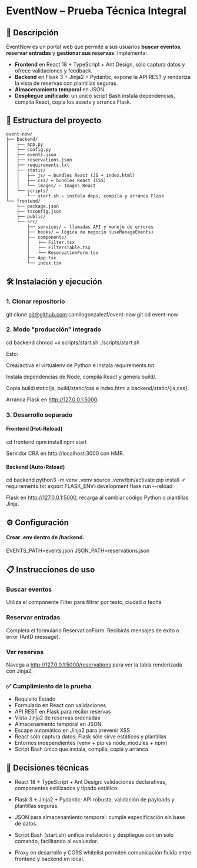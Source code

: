 # EventNow – Prueba Técnica Integral

## 🎯 Descripción

EventNow es un portal web que permite a sus usuarios **buscar eventos**, **reservar entradas** y **gestionar sus reservas**. Implementa:

- **Frontend** en React 18 + TypeScript + Ant Design, sólo captura datos y ofrece validaciones y feedback.
- **Backend** en Flask 3 + Jinja2 + Pydantic, expone la API REST y renderiza la vista de reservas con plantillas seguras.
- **Almacenamiento temporal** en JSON.
- **Despliegue unificado**: un único script Bash instala dependencias, compila React, copia los assets y arranca Flask.

## 📂 Estructura del proyecto

```
event-now/
├── backend/
│   ├── app.py
│   ├── config.py
│   ├── events.json
│   ├── reservations.json
│   ├── requirements.txt
│   ├── static/
│   │   ├── js/ ← bundles React (JS + index.html)
│   │   ├── css/ ← bundles React (CSS)
│   │   └── images/ ← Images React
│   └── scripts/
│       └── start.sh ← instala deps, compila y arranca Flask
└── frontend/
    ├── package.json
    ├── tsconfig.json
    ├── public/
    └── src/
        ├── services/ ← llamadas API y manejo de errores
        ├── hooks/ ← lógica de negocio (useManageEvents)
        ├── components/
        │   ├── Filter.tsx
        │   ├── FiltersTable.tsx
        │   └── ReservationForm.tsx
        ├── App.tsx
        └── index.tsx
```

## 🛠️ Instalación y ejecución

### 1. Clonar repositorio

git clone git@github.com:camilogonzalezf/event-now.git
cd event-now

### 2. Modo "producción" integrado

cd backend
chmod +x scripts/start.sh
./scripts/start.sh

Esto:

Crea/activa el virtualenv de Python e instala requirements.txt.

Instala dependencias de Node, compila React y genera build/.

Copia build/static/js, build/static/css e index.html a backend/static/{js,css}.

Arranca Flask en http://127.0.0.1:5000.

### 3. Desarrollo separado

#### Frontend (Hot-Reload)

cd frontend
npm install
npm start

Servidor CRA en http://localhost:3000 con HMR.

#### Backend (Auto-Reload)

cd backend
python3 -m venv .venv
source .venv/bin/activate
pip install -r requirements.txt
export FLASK_ENV=development
flask run --reload

Flask en http://127.0.0.1:5000, recarga al cambiar código Python o plantillas Jinja.

## ⚙️ Configuración

#### Crear .env dentro de /backend.

EVENTS_PATH=events.json
JSON_PATH=reservations.json

## 📋 Instrucciones de uso

### Buscar eventos

Utiliza el componente Filter para filtrar por texto, ciudad o fecha.

### Reservar entradas

Completa el formulario ReservationForm.
Recibirás mensajes de éxito o error (AntD message).

### Ver reservas

Navega a http://127.0.0.1:5000/reservations para ver la tabla renderizada con Jinja2.

### ✅ Cumplimiento de la prueba

- Requisito Estado
- Formulario en React con validaciones
- API REST en Flask para recibir reservas
- Vista Jinja2 de reservas ordenadas
- Almacenamiento temporal en JSON
- Escape automático en Jinja2 para prevenir XSS
- React sólo captura datos; Flask sólo sirve estáticos y plantillas
- Entornos independientes (venv + pip vs node_modules + npm)
- Script Bash único que instala, compila, copia y arranca

## 📖 Decisiones técnicas

- React 18 + TypeScript + Ant Design: validaciones declarativas, componentes estilizados y tipado estático.

- Flask 3 + Jinja2 + Pydantic: API robusta, validación de payloads y plantillas seguras.

- JSON para almacenamiento temporal: cumple especificación sin base de datos.

- Script Bash (start.sh) unifica instalación y despliegue con un solo comando, facilitando al evaluador.

- Proxy en desarrollo y CORS whitelist permiten comunicación fluida entre frontend y backend en local.
